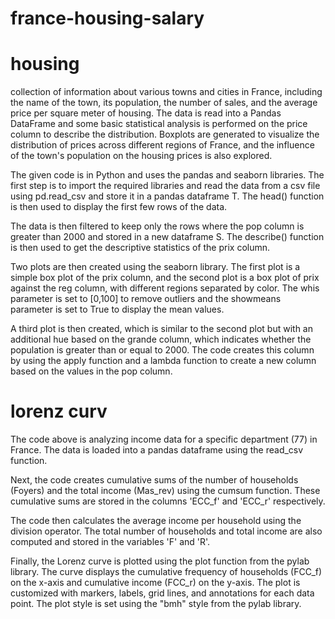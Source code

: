 # france-housing-salary

  # housing
 collection of information about various towns and cities in France, including the name of the town, its population, the number of sales, and the average price per square meter of housing. The data is read into a Pandas DataFrame and some basic statistical analysis is performed on the price column to describe the distribution. Boxplots are generated to visualize the distribution of prices across different regions of France, and the influence of the town's population on the housing prices is also explored.
 
 The given code is in Python and uses the pandas and seaborn libraries. The first step is to import the required libraries and read the data from a csv file using pd.read_csv and store it in a pandas dataframe T. The head() function is then used to display the first few rows of the data.

The data is then filtered to keep only the rows where the pop column is greater than 2000 and stored in a new dataframe S. The describe() function is then used to get the descriptive statistics of the prix column.

Two plots are then created using the seaborn library. The first plot is a simple box plot of the prix column, and the second plot is a box plot of prix against the reg column, with different regions separated by color. The whis parameter is set to [0,100] to remove outliers and the showmeans parameter is set to True to display the mean values.

A third plot is then created, which is similar to the second plot but with an additional hue based on the grande column, which indicates whether the population is greater than or equal to 2000. The code creates this column by using the apply function and a lambda function to create a new column based on the values in the pop column.

  # lorenz curv
  
The code above is analyzing income data for a specific department (77) in France. The data is loaded into a pandas dataframe using the read_csv function.

Next, the code creates cumulative sums of the number of households (Foyers) and the total income (Mas_rev) using the cumsum function. These cumulative sums are stored in the columns 'ECC_f' and 'ECC_r' respectively.

The code then calculates the average income per household using the division operator. The total number of households and total income are also computed and stored in the variables 'F' and 'R'.

Finally, the Lorenz curve is plotted using the plot function from the pylab library. The curve displays the cumulative frequency of households (FCC_f) on the x-axis and cumulative income (FCC_r) on the y-axis. The plot is customized with markers, labels, grid lines, and annotations for each data point. The plot style is set using the "bmh" style from the pylab library.
